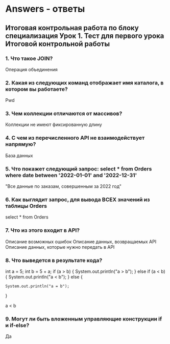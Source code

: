 # Answers - ответы
## Итоговая контрольная работа по блоку специализация Урок 1. Тест для первого урока Итоговой контрольной работы

### 1.	Что такое JOIN?
Операция объединения

### 2.	Какая из следующих команд отображает имя каталога, в котором вы работаете?
Pwd

### 3.	Чем коллекции отличаются от массивов?
Коллекции не имеют фиксированную длину

### 4.	С чем из перечисленного API не взаимодействует напрямую?
База данных

### 5.	Что покажет следующий запрос: select * from Orders where date between '2022-01-01' and '2022-12-31'
"Все данные по заказам, совершенным за 2022 год"

### 6.	Как выглядит запрос, для вывода ВСЕX значений из таблицы Orders
select * from Orders

### 7.	Что из этого входит в API?
Описание возможных ошибок
Описание данных, возвращаемых API
Описание данных, которые нужно передать в API

### 8.	Что выведется в результате кода?
int a = 5;
int b = 5 + a;
if (a > b) {
    System.out.println("a > b");
} else if (a < b) {
    System.out.println("a < b");
} else {

    System.out.println("a = b");
}

a < b


### 9.	Могут ли быть вложенным управляющие конструкции if и if-else?
Да




